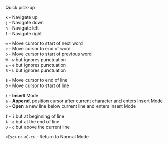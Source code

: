 Quick pick-up

`k` - Navigate up  
`j` - Navigate down  
`h` - Navigate left  
`l` - Navigate right  

`w` - Move cursor to start of next word  
`e` - Move cursor to end of word  
`b` - Move cursor to start of previous word  
`W` - `w` but ignores punctuation  
`E` - `e` but ignores punctuation  
`B` - `b` but ignores punctuation  

`$` - Move cursor to end of line  
`0` - Move cursor to start of line  

`i` - **Insert** Mode  
`a` - **Append**, position cursor after current character and enters Insert Mode  
`o` - **Open** a new line below current line and enters Insert Mode  

`I` - `i` but at beginning of line  
`A` - `a` but at the end of line  
`O` - `o` but above the current line  

`<Esc>` or `<C-c>` - Return to Normal Mode  